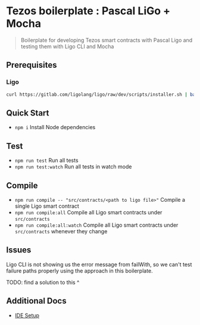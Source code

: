 Tezos boilerplate : Pascal LiGo + Mocha
===

> Boilerplate for developing Tezos smart contracts with Pascal Ligo and testing them with Ligo CLI and Mocha

Prerequisites
---

### Ligo

```bash
curl https://gitlab.com/ligolang/ligo/raw/dev/scripts/installer.sh | bash -s "next"
```

Quick Start
---

 - ``npm i`` Install Node dependencies

Test
---

 - ``npm run test`` Run all tests
 - ``npm run test:watch`` Run all tests in watch mode

Compile
---

 - ``npm run compile -- "src/contracts/<path to ligo file>"`` Compile a single Ligo smart contract
 - ``npm run compile:all`` Compile all Ligo smart contracts under ``src/contracts``
 - ``npm run compile:all:watch`` Compile all Ligo smart contracts under ``src/contracts`` whenever they change

Issues
---

Ligo CLI is not showing us the error message from failWith,
so we can't test failure paths properly using the approach in this boilerplate.

TODO: find a solution to this ^

Additional Docs
---

 - [IDE Setup](docs/ide-intellij-python.md)
